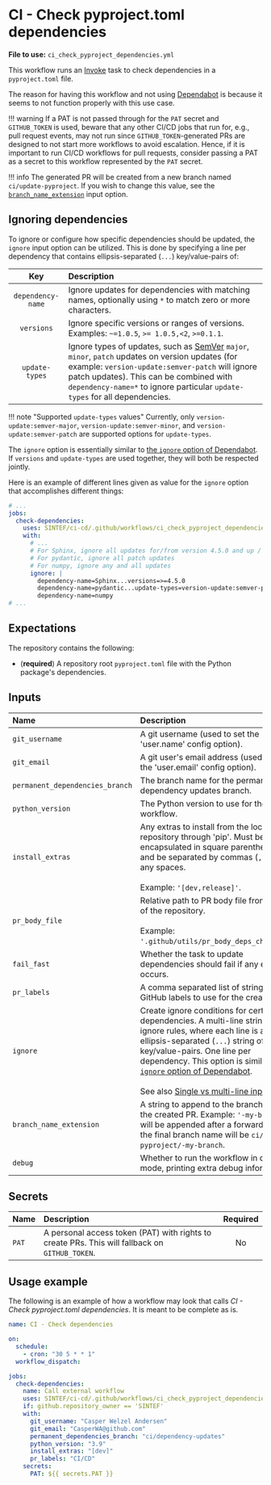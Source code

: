 # CI - Check pyproject.toml dependencies

**File to use:** `ci_check_pyproject_dependencies.yml`

This workflow runs an [Invoke](https://pyinvoke.org) task to check dependencies in a `pyproject.toml` file.

The reason for having this workflow and not using [Dependabot](https://github.com/dependabot/dependabot-core) is because it seems to not function properly with this use case.

!!! warning
    If a PAT is not passed through for the `PAT` secret and `GITHUB_TOKEN` is used, beware that any other CI/CD jobs that run for, e.g., pull request events, may not run since `GITHUB_TOKEN`-generated PRs are designed to not start more workflows to avoid escalation.
    Hence, if it is important to run CI/CD workflows for pull requests, consider passing a PAT as a secret to this workflow represented by the `PAT` secret.

!!! info
    The generated PR will be created from a new branch named `ci/update-pyproject`.
    If you wish to change this value, see the [`branch_name_extension`](#inputs) input option.

## Ignoring dependencies

To ignore or configure how specific dependencies should be updated, the `ignore` input option can be utilized.
This is done by specifying a line per dependency that contains ellipsis-separated (`...`) key/value-pairs of:

| **Key** | **Description** |
|:---:|:--- |
| `dependency-name` | Ignore updates for dependencies with matching names, optionally using `*` to match zero or more characters. |
| `versions` | Ignore specific versions or ranges of versions. Examples: `~=1.0.5`, `>= 1.0.5,<2`, `>=0.1.1`. |
| `update-types` | Ignore types of updates, such as [SemVer](https://semver.org) `major`, `minor`, `patch` updates on version updates (for example: `version-update:semver-patch` will ignore patch updates). This can be combined with `dependency-name=*` to ignore particular `update-types` for all dependencies. |

!!! note "Supported `update-types` values"
    Currently, only `version-update:semver-major`, `version-update:semver-minor`, and `version-update:semver-patch` are supported options for `update-types`.

The `ignore` option is essentially similar to [the `ignore` option of Dependabot](https://docs.github.com/en/code-security/dependabot/dependabot-version-updates/configuration-options-for-the-dependabot.yml-file#ignore).
If `versions` and `update-types` are used together, they will both be respected jointly.

Here is an example of different lines given as value for the `ignore` option that accomplishes different things:

```yaml
# ...
jobs:
  check-dependencies:
    uses: SINTEF/ci-cd/.github/workflows/ci_check_pyproject_dependencies.yml@v2.6.0
    with:
      # ...
      # For Sphinx, ignore all updates for/from version 4.5.0 and up / keep the minimum version for Sphinx at 4.5.0.
      # For pydantic, ignore all patch updates
      # For numpy, ignore any and all updates
      ignore: |
        dependency-name=Sphinx...versions=>=4.5.0
        dependency-name=pydantic...update-types=version-update:semver-patch
        dependency-name=numpy
# ...
```

## Expectations

The repository contains the following:

- (**required**) A repository root `pyproject.toml` file with the Python package's dependencies.

## Inputs

| **Name** | **Description** | **Required** | **Default** | **Type** |
|:--- |:--- |:---:|:---:|:---:|
| `git_username` | A git username (used to set the 'user.name' config option). | **_Yes_** | | _string_ |
| `git_email` | A git user's email address (used to set the 'user.email' config option). | **_Yes_** | | _string_ |
| `permanent_dependencies_branch` | The branch name for the permanent dependency updates branch. | No | ci/dependency-updates | _string_ |
| `python_version` | The Python version to use for the workflow. | No | 3.9 | _string_ |
| `install_extras` | Any extras to install from the local repository through 'pip'. Must be encapsulated in square parentheses (`[]`) and be separated by commas (`,`) without any spaces.</br></br>Example: `'[dev,release]'`. | No | _Empty string_ | _string_ |
| `pr_body_file` | Relative path to PR body file from the root of the repository.</br></br>Example: `'.github/utils/pr_body_deps_check.txt'`. | No | _Empty string_ | _string_ |
| `fail_fast` | Whether the task to update dependencies should fail if any error occurs. | No | `false` | _boolean_ |
| `pr_labels` | A comma separated list of strings of GitHub labels to use for the created PR. | No | _Empty string_ | _string_ |
| `ignore` | Create ignore conditions for certain dependencies. A multi-line string of ignore rules, where each line is an ellipsis-separated (`...`) string of key/value-pairs. One line per dependency. This option is similar to [the `ignore` option of Dependabot](https://docs.github.com/en/code-security/dependabot/dependabot-version-updates/configuration-options-for-the-dependabot.yml-file#ignore).</br></br>See also [Single vs multi-line input](index.md#single-vs-multi-line-input). | No | _Empty string_ | _string_
| `branch_name_extension` | A string to append to the branch name of the created PR. Example: `'-my-branch'`. It will be appended after a forward slash, so the final branch name will be `ci/update-pyproject/-my-branch`. | No | _Empty string_ | _string_ |
| `debug` | Whether to run the workflow in debug mode, printing extra debug information. | No | `false` | _boolean_ |

## Secrets

| **Name** | **Description** | **Required** |
|:--- |:--- |:---:|
| `PAT` | A personal access token (PAT) with rights to create PRs. This will fallback on `GITHUB_TOKEN`. | No |

## Usage example

The following is an example of how a workflow may look that calls _CI - Check pyproject.toml dependencies_.
It is meant to be complete as is.

```yaml
name: CI - Check dependencies

on:
  schedule:
    - cron: "30 5 * * 1"
  workflow_dispatch:

jobs:
  check-dependencies:
    name: Call external workflow
    uses: SINTEF/ci-cd/.github/workflows/ci_check_pyproject_dependencies.yml@v2.6.0
    if: github.repository_owner == 'SINTEF'
    with:
      git_username: "Casper Welzel Andersen"
      git_email: "CasperWA@github.com"
      permanent_dependencies_branch: "ci/dependency-updates"
      python_version: "3.9"
      install_extras: "[dev]"
      pr_labels: "CI/CD"
    secrets:
      PAT: ${{ secrets.PAT }}
```

